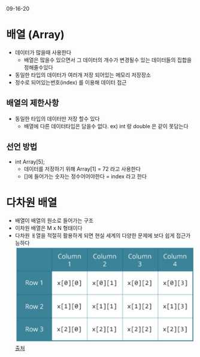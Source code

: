 09-16-20

# 배열 (Array)
* 데이터가 많을때 사용한다 
    * 배열은 많을수 있으면서 그 데이터의 개수가 변경될수 있는 데이터들의 집합을 정해줄수있다 
* 동일한 타입의 데이터가 여러개 저장 되어있는 메모리 저장장소 
* 정수로 되어있는번호(index) 를 이용해 데이터 접근

## 배열의 제한사항
* 동일한 타입의 데이터만 저장 할수 있다 
    * 배열에 다른 데이터타입은 담을수 없다. ex) int 랑 double 은 같이 못담는다 
    
## 선언 방법 
* int Array[5]; 
    * 데이터를 저장하기 위해 Array[1] = 72 라고 사용한다 
    * []에 들어가는 숫자는 정수어어야한다 = index 라고 한다  
    
# 다차원 배열
* 배열이 배열의 원소로 들어가는 구조 
* 이차원 배열은 M x N 형태이다 
* 다차원 ㅐ열을 적절히 활용하게 되면 현실 세계의 다양한 문제에 보다 쉽게 접근가능하다 
![img](imgfiles/NDArray.PNG) [출처](https://www.programiz.com/c-programming/c-multi-dimensional-arrays)
    
